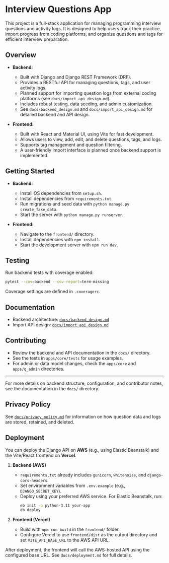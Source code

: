 # Interview Questions App

This project is a full-stack application for managing programming interview questions and activity logs. It is designed to help users track their practice, import progress from coding platforms, and organize questions and tags for efficient interview preparation.

## Overview

- **Backend:**
  - Built with Django and Django REST Framework (DRF).
  - Provides a RESTful API for managing questions, tags, and user activity logs.
  - Planned support for importing question logs from external coding platforms (see `docs/import_api_design.md`).
  - Includes robust testing, data seeding, and admin customization.
  - See `docs/backend_design.md` and `docs/import_api_design.md` for detailed backend and API design.

- **Frontend:**
  - Built with React and Material UI, using Vite for fast development.
  - Allows users to view, add, edit, and delete questions, tags, and logs.
  - Supports tag management and question filtering.
  - A user-friendly import interface is planned once backend support is implemented.

## Getting Started

- **Backend:**
  - Install OS dependencies from `setup.sh`.
  - Install dependencies from `requirements.txt`.
  - Run migrations and seed data with `python manage.py create_fake_data`.
  - Start the server with `python manage.py runserver`.

- **Frontend:**
  - Navigate to the `frontend/` directory.
  - Install dependencies with `npm install`.
  - Start the development server with `npm run dev`.

## Testing

Run backend tests with coverage enabled:

```bash
pytest --cov=backend --cov-report=term-missing
```

Coverage settings are defined in `.coveragerc`.

## Documentation

- Backend architecture: [`docs/backend_design.md`](docs/backend_design.md)
- Import API design: [`docs/import_api_design.md`](docs/import_api_design.md)

## Contributing

- Review the backend and API documentation in the `docs/` directory.
- See the tests in `apps/core/tests` for usage examples.
- For admin or data model changes, check the `apps/core` and `apps/q_admin` directories.

---

For more details on backend structure, configuration, and contributor notes, see the documentation in the `docs/` directory.

## Privacy Policy

See [`docs/privacy_policy.md`](docs/privacy_policy.md) for information on how question data and logs are stored, retained, and deleted.

## Deployment

You can deploy the Django API on **AWS** (e.g., using Elastic Beanstalk) and the Vite/React frontend on **Vercel**.

1. **Backend (AWS)**
   - `requirements.txt` already includes `gunicorn`, `whitenoise`, and `django-cors-headers`.
   - Set environment variables from `.env.example` (e.g., `DJANGO_SECRET_KEY`).
   - Deploy using your preferred AWS service. For Elastic Beanstalk, run:
     ```bash
     eb init -p python-3.11 your-app
     eb deploy
     ```

2. **Frontend (Vercel)**
   - Build with `npm run build` in the `frontend/` folder.
   - Configure Vercel to use `frontend/dist` as the output directory and set `VITE_API_BASE_URL` to the AWS API URL.

After deployment, the frontend will call the AWS-hosted API using the configured base URL. See `docs/deployment.md` for full details.
